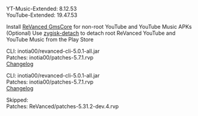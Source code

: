 YT-Music-Extended: 8.12.53  
YouTube-Extended: 19.47.53  

Install [ReVanced GmsCore](https://github.com/ReVanced/GmsCore/releases/latest) for non-root YouTube and YouTube Music APKs  
(Optional) Use [zygisk-detach](https://github.com/j-hc/zygisk-detach/releases/latest) to detach root ReVanced YouTube and YouTube Music from the Play Store
  
CLI: inotia00/revanced-cli-5.0.1-all.jar  
Patches: inotia00/patches-5.7.1.rvp  
[Changelog](https://github.com/inotia00/revanced-patches/releases/tag/v5.7.1)

CLI: inotia00/revanced-cli-5.0.1-all.jar  
Patches: inotia00/patches-5.7.1.rvp  
[Changelog](https://github.com/inotia00/revanced-patches/releases/tag/v5.7.1)  

Skipped:  
Patches: ReVanced/patches-5.31.2-dev.4.rvp      
